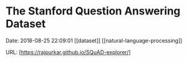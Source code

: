 # The Stanford Question Answering Dataset

Date: 2018-08-25 22:09:01
[[dataset]] [[natural-language-processing]]

URL: [https://rajpurkar.github.io/SQuAD-explorer/]
